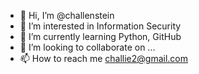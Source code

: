 - 👋 Hi, I’m @challenstein
- 👀 I’m interested in Information Security
- 🌱 I’m currently learning Python, GitHub
- 💞️ I’m looking to collaborate on ...
- 📫 How to reach me challie2@gmail.com

<!---
challenstein/challenstein is a ✨ special ✨ repository because its `README.md` (this file) appears on your GitHub profile.
You can click the Preview link to take a look at your changes.
--->
